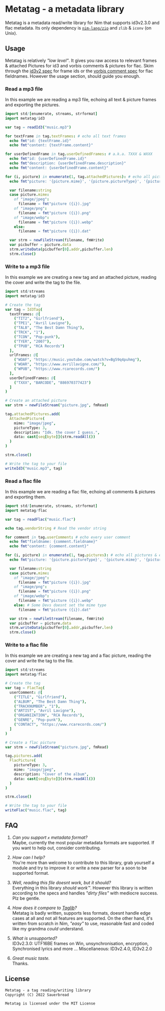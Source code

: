 # Metatag - a metadata library
Metatag is a metadata read/write library for Nim that supports id3v2.3.0 and flac metadata.
Its only dependency is [`nim-lang/zip`](https://github.com/nim-lang/zip) and `zlib` & `iconv` (on Unix).

## Usage
Metatag is relatively _"low level"_. It gives you raw access to relevant frames & attached Pictures for id3 and
vorbis comments & pictures for flac. Skim through the [id3v2 spec](https://id3.org/id3v2.3.0#Declared_ID3v2_frames)
for frame ids or the [vorbis comment spec](https://www.xiph.org/vorbis/doc/v-comment.html#fieldnames) for flac fieldnames. However the usage section, should guide you enough.

### Read a mp3 file
In this example we are reading a mp3 file, echoing all text & picture frames and exporting the pictures.
```nim
import std/[enumerate, streams, strformat]
import metatag/id3

var tag = readId3("music.mp3")

for textFrame in tag.textFrames: # echo all text frames
  echo fmt"id: {textFrame.id}"
  echo fmt"content: {textFrame.content}"

for userDefinedFrame in tag.userDefinedFrames: # a.k.a. TXXX & WXXX
  echo fmt"id: {userDefinedFrame.id}"
  echo fmt"description: {userDefinedFrame.description}"
  echo fmt"content: {userDefinedFrame.content}"

for (i, picture) in enumerate(1, tag.attachedPictures): # echo all pictures & exporting them 
  echo fmt"picture: '{picture.mime}', '{picture.pictureType}', '{picture.description}'"

  var filename:string
  case picture.mime:
    of "image/jpeg":
      filename = fmt"picture ({i}).jpg"
    of "image/png":
      filename = fmt"picture ({i}).png"
    of "image/webp":
      filename = fmt"picture ({i}).webp"
    else:
      filename = fmt"picture ({i}).dat"

  var strm = newFileStream(filename, fmWrite)
  var picbuffer = picture.data
  strm.writeData(picbuffer[0].addr,picbuffer.len)
  strm.close()
```

### Write to a mp3 file
In this example we are creating a new tag and an attached picture, reading the cover
and write the tag to the file.
```nim
import std/streams
import metatag/id3

# Create the tag
var tag = Id3Tag(
  textFrames: @[
    ("TIT2", "Girlfriend"),
    ("TPE1", "Avril Lavigne"),
    ("TALB", "The Best Damn Thing"),
    ("TRCK", "1"),
    ("TCON", "Pop-punk"),
    ("TYER", "2007"),
    ("TPUB", "RCA Records")
  ],
  urlFrames: @[
    ("WOAF", "https://music.youtube.com/watch?v=Bg59q4puhmg"),
    ("WOAR", "https://www.avrillavigne.com/"),
    ("WPUB", "https://www.rcarecords.com/")
  ],
  userDefinedFrames: @[
    ("TXXX", "BARCODE", "886970377423")
  ]
)

# Create an attached picture
var strm = newFileStream("picture.jpg", fmRead)

tag.attachedPictures.add(
  AttachedPicture(
    mime: "image/jpeg",
    pictureType: 3,
    description: "Idk. the cover I guess.",
    data: cast[seq[byte]](strm.readAll())
  )
)

strm.close()

# Write the tag to your file
writeId3("music.mp3", tag)
```

### Read a flac file
In this example we are reading a flac file, echoing all comments & pictures and exporting them.
```nim
import std/[enumerate, streams, strformat]
import metatag/flac

var tag = readFlac("music.flac")

echo tag.vendorString # Read the vendor string

for comment in tag.userComment: # echo every user comment
  echo fmt"fieldname: {comment.fieldname}"
  echo fmt"content: {comment.content}"

for (i, picture) in enumerate(1, tag.pictures): # echo all pictures & exporting them
  echo fmt"picture: '{picture.pictureType}', '{picture.mime}', '{picture.description}'"

  var filename:string
  case picture.mime:
    of "image/jpeg":
      filename = fmt"picture ({i}).jpg"
    of "image/png":
      filename = fmt"picture ({i}).png"
    of "image/webp":
      filename = fmt"picture ({i}).webp"
    else: # Some Devs doesnt set the mime type
      filename = fmt"picture ({i}).dat"

  var strm = newFileStream(filename, fmWrite)
  var picbuffer = picture.data
  strm.writeData(picbuffer[0].addr,picbuffer.len)
  strm.close()
```

### Write to a flac file
In this example we are creating a new tag and a flac picture, reading the cover
and write the tag to the file.
```nim
import std/streams
import metatag/flac

# Create the tag
var tag = FlacTag(
  userComment: @[
    ("TITLE", "Girlfriend"),
    ("ALBUM", "The Best Damn Thing"),
    ("TRACKNUMBER", "1"),
    ("ARTIST", "Avril Lavigne"),
    ("ORGANIZATION", "RCA Records"),
    ("GENRE", "Pop-punk"),
    ("CONTACT", "https://www.rcarecords.com/")
  ]
)

# Create a flac picture
var strm = newFileStream("picture.jpg", fmRead)

tag.pictures.add(
  FlacPicture(
    pictureType: 3,
    mime: "image/jpeg",
    description: "Cover of the album",
    data: cast[seq[byte]](strm.readAll())
  )
)

strm.close()

# Write the tag to your file
writeFlac("music.flac", tag)
```

## FAQ
1. _Can you support `x` metadata format?_<br>
   Maybe, currently the most popular metadata formats are supported.
   If you want to help out, consider contributing.

2. _How can I help?_<br>
   You're more than welcome to contribute to this library, grab
   yourself a module and try to improve it or write a new parser
   for a soon to be supported format.

3. _Well, reading this file doesnt work, but it should?_<br>
   Everything in this library _should work™_. However this library
   is written according to the specs and handles _"dirty files"_
   with mediocre success. Plz be gentle.

4. _How does it compare to [Taglib](https://taglib.org/)?_<br>
   Metatag is badly written, supports less formats, doesnt handle
   edge cases at all and not all features are supported. On the 
   other hand, it's written from scratch in Nim, _"easy"_ to use,
   reasonable fast and coded like my grandma _could_ understand.

5. _What is unsupported?_<br>
   ID3v2.3.0: UTF16BE frames on Win, unsynchronisation, encryption,
   Synchronised lyrics and more ...
   Miscellaneous: ID3v2.4.0, ID3v2.2.0
   
6. _Great music taste._<br>
   Thanks.

## License
```txt
Metatag - a tag reading/writing library
Copyright (C) 2022 Sauerbread

Metatag is licensed under the MIT License
```